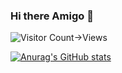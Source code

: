 ### Hi there Amigo 👋






![Visitor Count](https://profile-counter.glitch.me/{namancoder}/count.svg)->Views


[![Anurag's GitHub stats](https://github-readme-stats.vercel.app/api?username=namancoder)](https://github.com/anuraghazra/github-readme-stats)
